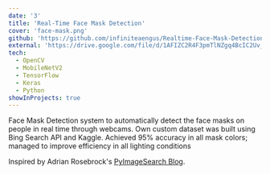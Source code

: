 ```yaml
---
date: '3'
title: 'Real-Time Face Mask Detection'
cover: 'face-mask.png'
github: 'https://github.com/infiniteaengus/Realtime-Face-Mask-Detection'
external: 'https://drive.google.com/file/d/1AFIZC2R4F3pmTlNZgq4BcIC2Uv_l2UGI/view?usp=sharing'
tech:
  - OpenCV
  - MobileNetV2
  - TensorFlow
  - Keras
  - Python
showInProjects: true
---
```


Face Mask Detection system to automatically detect the face masks on people in real time through webcams. Own custom dataset was built using Bing Search API and Kaggle. Achieved 95% accuracy in all mask colors; managed to improve efficiency in all lighting conditions

Inspired by Adrian Rosebrock's [PyImageSearch Blog](https://www.pyimagesearch.com/2020/05/04/covid-19-face-mask-detector-with-opencv-keras-tensorflow-and-deep-learning/).
